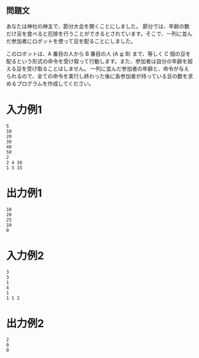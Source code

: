 ## 問題文
あなたは神社の神主で、節分大会を開くことにしました。
節分では、年齢の数だけ豆を食べると厄除を行うことができるとされています。そこで、一列に並んだ参加者にロボットを使って豆を配ることにしました。

このロボットは、A 番目の人から B 番目の人 (A ≦ B) まで、等しく C 個の豆を配るという形式の命令を受け取って行動します。また、参加者は自分の年齢を超える豆を受け取ることはしません。
一列に並んだ参加者の年齢と、命令が与えられるので、全ての命令を実行し終わった後に各参加者が持っている豆の数を求めるプログラムを作成してください。

# 入力例1
```
5
10
20
30
40
50
2
2 4 10
1 3 15
```
# 出力例1
```
10
20
25
10
0
```
# 入力例2
```
3
3
1
4
1
1 1 2
```
# 出力例2
```
2
0
0
```